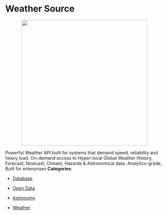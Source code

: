 # Weather Source

<p align="center">
    <img width="400" src="https://raw.githubusercontent.com/awesome-apis/awesome-apis/apis/weather-source/logo_256x256.png" />
</p>


Powerful Weather API built for systems that demand speed, reliability and heavy load.  On-demand access to Hyper-local Global Weather History, Forecast, Nowcast, Climate, Hazards & Astronomical data.  Analytics-grade, Built for enterprises
**Categories**:

- [Database](https://github/awesome-apis/awesome-apis#database)

- [Open Data](https://github/awesome-apis/awesome-apis#open-data)

- [Astronomy](https://github/awesome-apis/awesome-apis#astronomy)

- [Weather](https://github/awesome-apis/awesome-apis#weather)



